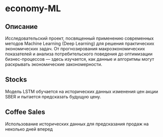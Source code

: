 # economy-ML

## Описание
Исследовательский проект, посвященный применению современных методов Machine Learning (Deep Learning) для решения практических экономических задач. От прогнозирования макроэкономических показателей и анализа потребительского поведения до оптимизации бизнес-процессов — здесь изучается, как данные и алгоритмы могут раскрывать экономические закономерности.

## Stocks
Модель LSTM обучается на исторических данных изменения цен акции SBER и пытается предсказать будущую цену.

## Coffee Sales
Использование исторических данных для предсказания продаж на неколько дней вперед
